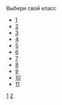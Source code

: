 <html>
<div class="container"><div id="linklist"><div class="title-nav">Выбери свой класс</div></div><ul class="clearfix" id="listNav"><li><a href="/uchebniki-ukraina/1-klass"><span>1</span></a></li> <li><a href="/uchebniki-ukraina/2-klass"><span>2</span></a></li> <li><a href="/uchebniki-ukraina/3-klass"><span>3</span></a></li> <li><a href="/uchebniki-ukraina/4-klass"><span>4</span></a></li> <li><a href="/uchebniki-ukraina/5-klass"><span>5</span></a></li> <li><a href="/uchebniki-ukraina/6-klass"><span>6</span></a></li> <li><a href="/uchebniki-ukraina/7-klass"><span>7</span></a></li> <li><a href="/uchebniki-ukraina/8-klass"><span>8</span></a></li> <li><a href="/uchebniki-ukraina/9-klass"><span>9</span></a></li> <li><a href="/uchebniki-ukraina/10-klass"><span>10</span></a></li> <li><a href="/uchebniki-ukraina/11-klass"><span>11</span></a></li> </ul></div> <a href="/uchebniki-ukraina/1-klass"><span>1</span></a> <a href="/uchebniki-ukraina/2-klass"><span>2</span></a>
